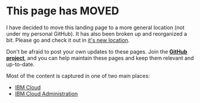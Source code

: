# This page has MOVED

I have decided to move this landing page to a more general location (not under my personal GitHub).  It has also been broken up and reorganized a bit.  Please go and check it out in [it's new location](https://public-data-and-ai-csm.github.io/Public-DataAI-Assets/).

Don't be afraid to post your own updates to these pages.  Join the **[GitHub project](https://github.com/public-data-and-ai-csm/Public-DataAI-Assets)**, and you can help maintain these pages and keep them relevant and up-to-date.

Most of the content is captured in one of two main places:
- [IBM Cloud](https://public-data-and-ai-csm.github.io/Public-DataAI-Assets/IBM_Cloud_General.html)
- [IBM Cloud Administration](https://public-data-and-ai-csm.github.io/Public-DataAI-Assets/IBM_Cloud_Admin.html)

